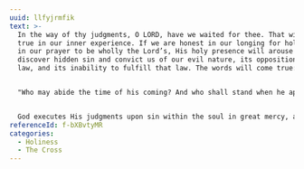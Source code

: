 ```yaml
---
uuid: llfyjrmfik
text: >-
  In the way of thy judgments, O LORD, have we waited for thee. That will prove
  true in our inner experience. If we are honest in our longing for holiness and
  in our prayer to be wholly the Lord’s, His holy presence will arouse and
  discover hidden sin and convict us of our evil nature, its opposition to God’s
  law, and its inability to fulfill that law. The words will come true: 


  "Who may abide the time of his coming? And who shall stand when he appears? For he shall be like a refiner’s fire" (Malachi 3:2). "Oh that thou would... come down... as when the melting fire burns" (Isaiah 64:1-2).


  God executes His judgments upon sin within the soul in great mercy, as He makes it feel its wickedness and guilt. Many try to flee from these judgments; the soul that longs for God and for deliverance from sin bows under them in humility and in hope.
referenceId: f-bXBvtyMR
categories:
  - Holiness
  - The Cross
---
```


